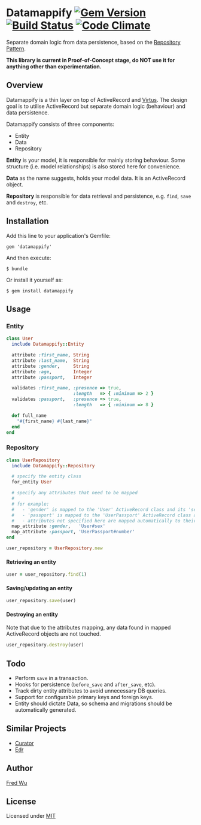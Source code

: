 # Datamappify [![Gem Version](https://badge.fury.io/rb/datamappify.png)](http://badge.fury.io/rb/datamappify) [![Build Status](https://api.travis-ci.org/fredwu/datamappify.png)](http://travis-ci.org/fredwu/datamappify) [![Code Climate](https://codeclimate.com/github/fredwu/datamappify.png)](https://codeclimate.com/github/fredwu/datamappify)

Separate domain logic from data persistence, based on the [Repository Pattern](http://martinfowler.com/eaaCatalog/repository.html).

__This library is current in Proof-of-Concept stage, do NOT use it for anything other than experimentation.__

## Overview

Datamappify is a thin layer on top of ActiveRecord and [Virtus](https://github.com/solnic/virtus). The design goal is to utilise ActiveRecord but separate domain logic (behaviour) and data persistence.

Datamappify consists of three components:

- Entity
- Data
- Repository

__Entity__ is your model, it is responsible for mainly storing behaviour. Some structure (i.e. model relationships) is also stored here for convenience.

__Data__ as the name suggests, holds your model data. It is an ActiveRecord object.

__Repository__ is responsible for data retrieval and persistence, e.g. `find`, `save` and `destroy`, etc.

## Installation

Add this line to your application's Gemfile:

    gem 'datamappify'

And then execute:

    $ bundle

Or install it yourself as:

    $ gem install datamappify

## Usage

### Entity

```ruby
class User
  include Datamappify::Entity

  attribute :first_name, String
  attribute :last_name,  String
  attribute :gender,     String
  attribute :age,        Integer
  attribute :passport,   Integer

  validates :first_name, :presence => true,
                         :length   => { :minimum => 2 }
  validates :passport,   :presence => true,
                         :length   => { :minimum => 8 }

  def full_name
    "#{first_name} #{last_name}"
  end
end
```

### Repository

```ruby
class UserRepository
  include Datamappify::Repository

  # specify the entity class
  for_entity User

  # specify any attributes that need to be mapped
  #
  # for example:
  #   - 'gender' is mapped to the 'User' ActiveRecord class and its 'sex' attribute
  #   - 'passport' is mapped to the 'UserPassport' ActiveRecord class and its 'number' attribute
  #   - attributes not specified here are mapped automatically to their attributes in the ActiveRecord class
  map_attribute :gender,   'User#sex'
  map_attribute :passport, 'UserPassport#number'
end

user_repository = UserRepository.new
```

#### Retrieving an entity

```ruby
user = user_repository.find(1)
```

#### Saving/updating an entity

```ruby
user_repository.save(user)
```

#### Destroying an entity

Note that due to the attributes mapping, any data found in mapped ActiveRecord objects are not touched.

```ruby
user_repository.destroy(user)
```

## Todo

- Perform `save` in a transaction.
- Hooks for persistence (`before_save` and `after_save`, etc).
- Track dirty entity attributes to avoid unnecessary DB queries.
- Support for configurable primary keys and foreign keys.
- Entity should dictate Data, so schema and migrations should be automatically generated.

## Similar Projects

- [Curator](https://github.com/braintree/curator)
- [Edr](https://github.com/nulogy/edr)

## Author

[Fred Wu](http://fredwu.me/)

## License

Licensed under [MIT](http://fredwu.mit-license.org/)
